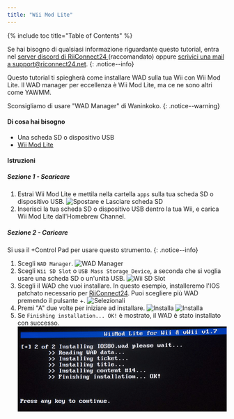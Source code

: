 ```yaml
---
title: "Wii Mod Lite"
---
```


{% include toc title="Table of Contents" %}

Se hai bisogno di qualsiasi informazione riguardante questo tutorial, entra nel [server discord di RiiConnect24 ](https://discord.gg/rc24)(raccomandato) oppure [scrivici una mail a support@riconnect24.net](mailto:support@riiconnect24.net).
{: .notice--info}

Questo tutorial ti spiegherà come installare WAD sulla tua Wii con Wii Mod Lite. Il WAD manager per eccellenza è Wii Mod Lite, ma ce ne sono altri come YAWMM.

Sconsigliamo di usare "WAD Manager" di Waninkoko.
{: .notice--warning}

#### Di cosa hai bisogno
* Una scheda SD o dispositivo USB
* [Wii Mod Lite](https://oscwii.org/library/app/WiiModLite)

#### Istruzioni

##### Sezione 1 - Scaricare

1. Estrai Wii Mod Lite e mettila nella cartella `apps` sulla tua scheda SD o dispositivo USB. ![Spostare e Lasciare scheda SD](/images/WiiModLite/1.gif)
2. Inserisci la tua scheda SD o dispositivo USB dentro la tua Wii, e carica Wii Mod Lite dall'Homebrew Channel.

##### Sezione 2 - Caricare

Si usa il +Control Pad per usare questo strumento.
{: .notice--info}

1. Scegli `WAD Manager`. ![WAD Manager](/images/WiiModLite/2.png)
2. Scegli `Wii SD Slot` o `USB Mass Storage Device`, a seconda che si voglia usare una scheda SD o un'unità USB. ![Wii SD Slot](/images/WiiModLite/3.png)
3. Scegli il WAD che vuoi installare. In questo esempio, installeremo l'IOS patchato necessario per [RiiConnect24](riiconnect24). Puoi scegliere più WAD premendo il pulsante +. ![Selezionali](/images/WiiModLite/4.gif)
4. Premi "A" due volte per iniziare ad installare. ![Installa](/images/WiiModLite/5.png) ![Installa](/images/WiiModLite/6.png)
5. Se `Finishing installation... OK!` è mostrato, il WAD è stato installato con successo. ![Completato](/images/WiiModLite/7.png) 
